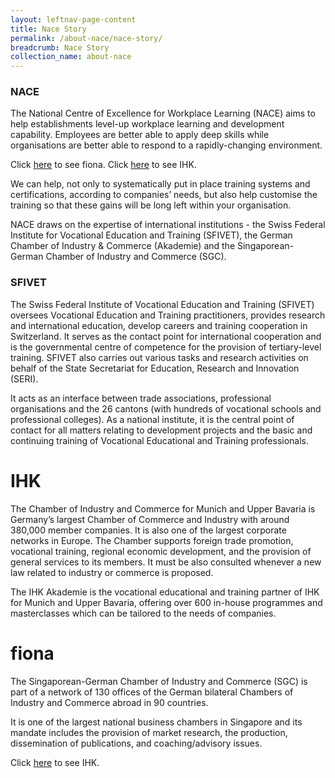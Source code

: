 ```yaml
---
layout: leftnav-page-content
title: Nace Story
permalink: /about-nace/nace-story/
breadcrumb: Nace Story
collection_name: about-nace
---
```


### NACE
The National Centre of Excellence for Workplace Learning (NACE) aims to help establishments level-up workplace learning and development capability. Employees are better able to apply deep skills while organisations are better able to respond to a rapidly-changing environment. 

Click <a href="#fiona">here</a> to see fiona.
Click <a href="#IHK">here</a> to see IHK.

We can help, not only to systematically put in place training systems and certifications, according to companies’ needs, but also help customise the training so that these gains will be long left within your organisation.

NACE draws on the expertise of international institutions - the Swiss Federal Institute for Vocational Education and Training (SFIVET), the German Chamber of Industry & Commerce (Akademie) and the Singaporean-German Chamber of Industry and Commerce (SGC).





### SFIVET
The Swiss Federal Institute of Vocational Education and Training (SFIVET) oversees Vocational Education and Training practitioners, provides research and international education, develop careers and training cooperation in Switzerland. It serves as the contact point for international cooperation and is the governmental centre of competence for the provision of tertiary-level training. SFIVET also carries out various tasks and research activities on behalf of the State Secretariat for Education, Research and Innovation (SERI).

It acts as an interface between trade associations, professional organisations and the 26 cantons (with hundreds of vocational schools and professional colleges). As a national institute, it is the central point of contact for all matters relating to development projects and the basic and continuing training of Vocational Educational and Training professionals.

<a name="IHK"></a>
# IHK
The Chamber of Industry and Commerce for Munich and Upper Bavaria is Germany’s largest Chamber of Commerce and Industry with around 380,000 member companies. It is also one of the largest corporate networks in Europe. The Chamber supports foreign trade promotion, vocational training, regional economic development, and the provision of general services to its members. It must be also consulted whenever a new law related to industry or commerce is proposed.

The IHK Akademie is the vocational educational and training partner of IHK for Munich and Upper Bavaria, offering over 600 in-house programmes and masterclasses which can be tailored to the needs of companies.


# fiona
The Singaporean-German Chamber of Industry and Commerce (SGC) is part of a network of 130 offices of the German bilateral Chambers of Industry and Commerce abroad in 90 countries.

It is one of the largest national business chambers in Singapore and its mandate includes the provision of market research, the production, dissemination of publications, and coaching/advisory issues.






Click <a href="#IHK">here</a> to see IHK.
